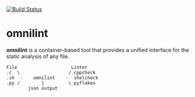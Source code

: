 [![Build Status](https://travis-ci.org/lpenz/omnilint.svg?branch=master)](https://travis-ci.org/lpenz/omnilint)

# omnilint

**omnilint** is a container-based tool that provides a unified interface for the
static analysis of any file.

    File                    Linter
    .c  \                  / cppcheck
    .sh  -    omnilint    -  shelcheck
    .py /        |         \ pyflakes
            json output

